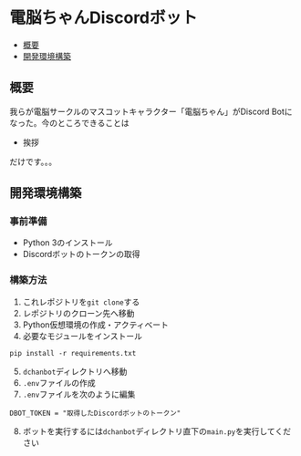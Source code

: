 # 電脳ちゃんDiscordボット


* [概要](#概要)
* [開発環境構築](#開発環境構築)

## 概要
我らが電脳サークルのマスコットキャラクター「電脳ちゃん」がDiscord Botになった。今のところできることは

* 挨拶

だけです。。。

## 開発環境構築
### 事前準備
* Python 3のインストール
* Discordボットのトークンの取得

### 構築方法
1. これレポジトリを`git clone`する
2. レポジトリのクローン先へ移動
3. Python仮想環境の作成・アクティベート
4. 必要なモジュールをインストール
```shell
pip install -r requirements.txt
```
5. `dchanbot`ディレクトリへ移動
6. `.env`ファイルの作成
7. `.env`ファイルを次のように編集
```
DBOT_TOKEN = "取得したDiscordボットのトークン"
```
8. ボットを実行するには`dchanbot`ディレクトリ直下の`main.py`を実行してください
